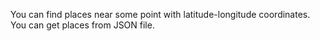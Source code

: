 You can find places near some point with latitude-longitude coordinates. You can get places from JSON file.
